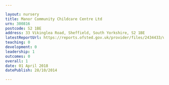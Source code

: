 ```yaml
---

layout: nursery
title: Manor Community Childcare Centre Ltd
urn: 300816
postcode: S2 1BE
address: 33 Vikinglea Road, Sheffield, South Yorkshire, S2 1BE
latestReportUrl: https://reports.ofsted.gov.uk/provider/files/2434433/urn/300816.pdf
teaching: 0
development: 0
leadership: 1
outcomes: 0
overall: 1
date: 01 April 2018 
datePublish: 28/10/2014

---
```

